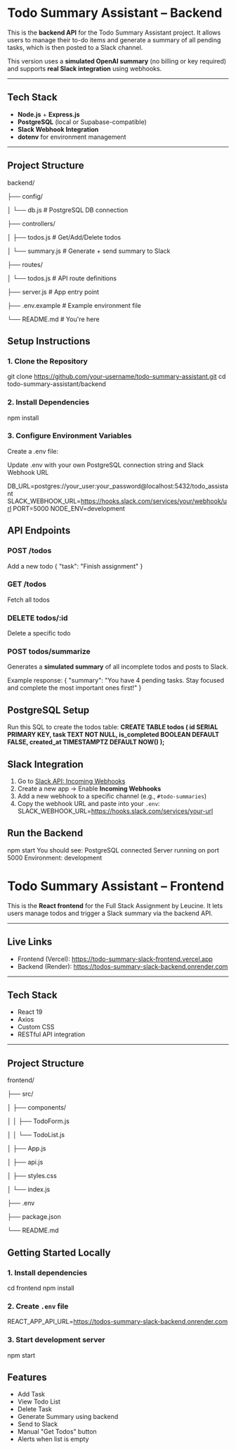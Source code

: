 # Todo Summary Assistant – Backend

This is the **backend API** for the Todo Summary Assistant project. It allows users to manage their to-do items and generate a summary of all pending tasks, which is then posted to a Slack channel.

This version uses a **simulated OpenAI summary** (no billing or key required) and supports **real Slack integration** using webhooks.

---

## Tech Stack

- **Node.js** + **Express.js**
- **PostgreSQL** (local or Supabase-compatible)
- **Slack Webhook Integration**
- **dotenv** for environment management

---

## Project Structure

backend/

├── config/

│   └── db.js                # PostgreSQL DB connection

├── controllers/

│   ├── todos.js             # Get/Add/Delete todos

│   └── summary.js           # Generate + send summary to Slack

├── routes/

│   └── todos.js             # API route definitions

├── server.js                # App entry point

├── .env.example             # Example environment file

└── README.md                # You're here


## Setup Instructions

### 1. **Clone the Repository**

git clone https://github.com/your-username/todo-summary-assistant.git
cd todo-summary-assistant/backend


### 2. **Install Dependencies**

npm install

### 3. **Configure Environment Variables**

Create a .env file:

Update .env with your own PostgreSQL connection string and Slack Webhook URL

DB_URL=postgres://your_user:your_password@localhost:5432/todo_assistant
SLACK_WEBHOOK_URL=https://hooks.slack.com/services/your/webhook/url
PORT=5000
NODE_ENV=development

## API Endpoints

### POST /todos

Add a new todo
{
  "task": "Finish assignment"
}



### GET /todos

Fetch all todos

### DELETE todos/:id

Delete a specific todo

### POST todos/summarize

Generates a **simulated summary** of all incomplete todos and posts to Slack.

Example response:
{
  "summary": "You have 4 pending tasks. Stay focused and complete the most important ones first!"
}



## PostgreSQL Setup

Run this SQL to create the todos table:
**CREATE TABLE todos (
  id SERIAL PRIMARY KEY,
  task TEXT NOT NULL,
  is_completed BOOLEAN DEFAULT FALSE,
  created_at TIMESTAMPTZ DEFAULT NOW()
);**

## Slack Integration

1. Go to [Slack API: Incoming Webhooks]()
2. Create a new app → Enable **Incoming Webhooks**
3. Add a new webhook to a specific channel (e.g., `#todo-summaries`)
4. Copy the webhook URL and paste into your `.env`:
   SLACK_WEBHOOK_URL=https://hooks.slack.com/services/your-url

## Run the Backend

npm start
You should see:
	PostgreSQL connected
	Server running on port 5000
	Environment: development






# Todo Summary Assistant – Frontend

This is the **React frontend** for the Full Stack Assignment by Leucine.
It lets users manage todos and trigger a Slack summary via the backend API.

---

## Live Links

- Frontend (Vercel): https://todo-summary-slack-frontend.vercel.app
- Backend (Render): https://todos-summary-slack-backend.onrender.com

---

## Tech Stack

- React 19
- Axios
- Custom CSS
- RESTful API integration

---

## Project Structure

frontend/

├── src/

│   ├── components/

│   │   ├── TodoForm.js

│   │   └── TodoList.js

│   ├── App.js

│   ├── api.js

│   ├── styles.css

│   └── index.js

├── .env

├── package.json

└── README.md

## Getting Started Locally

### 1. Install dependencies

cd frontend
npm install

### 2. Create `.env` file

REACT_APP_API_URL=https://todos-summary-slack-backend.onrender.com

### 3. Start development server

npm start

## Features

* Add Task
* View Todo List
* Delete Task
* Generate Summary using backend
* Send to Slack
* Manual "Get Todos" button
* Alerts when list is empty



